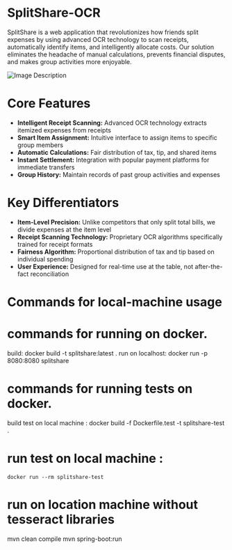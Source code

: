 # SplitShare-OCR

SplitShare is a web application that revolutionizes how friends split expenses by using advanced OCR technology to scan receipts, automatically identify items, and intelligently allocate costs. Our solution eliminates the headache of manual calculations, prevents financial disputes, and makes group activities more enjoyable.

![Image Description](https://drive.google.com/uc?export=view&id=1JL1R89uPVPFx3C-5j8FsNruOaQ9MBVMp)

# Core Features
* **Intelligent Receipt Scanning:** Advanced OCR technology extracts itemized expenses from receipts
* **Smart Item Assignment:** Intuitive interface to assign items to specific group members
* **Automatic Calculations:** Fair distribution of tax, tip, and shared items
* **Instant Settlement:** Integration with popular payment platforms for immediate transfers
* **Group History:** Maintain records of past group activities and expenses

# Key Differentiators
* **Item-Level Precision:** Unlike competitors that only split total bills, we divide expenses at the item level
* **Receipt Scanning Technology:** Proprietary OCR algorithms specifically trained for receipt formats
* **Fairness Algorithm:** Proportional distribution of tax and tip based on individual spending
* **User Experience:** Designed for real-time use at the table, not after-the-fact reconciliation



# Commands for local-machine usage
# commands for running on docker.
build: 
    docker build -t splitshare:latest .
run on localhost: 
    docker run -p 8080:8080 splitshare

# commands for running tests on docker.
build test on local machine : 
    docker build -f Dockerfile.test -t splitshare-test .
# run test on local machine : 
    docker run --rm splitshare-test

# run on location machine without tesseract libraries
mvn clean compile
mvn spring-boot:run